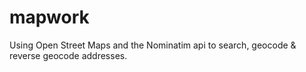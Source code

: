 # mapwork
Using Open Street Maps and the Nominatim api to search, geocode &amp; reverse geocode addresses.
